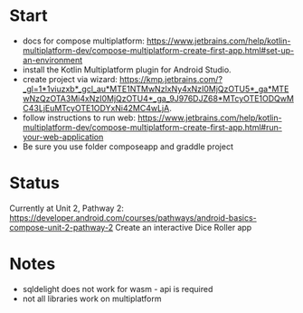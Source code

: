 # Start
- docs for compose multiplatform: https://www.jetbrains.com/help/kotlin-multiplatform-dev/compose-multiplatform-create-first-app.html#set-up-an-environment
- install the Kotlin Multiplatform plugin for Android Studio.
- create project via wizard: https://kmp.jetbrains.com/?_gl=1*1viuzxb*_gcl_au*MTE1NTMwNzIxNy4xNzI0MjQzOTU5*_ga*MTEwNzQzOTA3Mi4xNzI0MjQzOTU4*_ga_9J976DJZ68*MTcyOTE1ODQwMC43LjEuMTcyOTE1ODYxNi42MC4wLjA.
- follow instructions to run web: https://www.jetbrains.com/help/kotlin-multiplatform-dev/compose-multiplatform-create-first-app.html#run-your-web-application
- Be sure you use folder composeapp and graddle project

# Status
Currently at Unit 2, Pathway 2:
    https://developer.android.com/courses/pathways/android-basics-compose-unit-2-pathway-2
    Create an interactive Dice Roller app

# Notes
- sqldelight does not work for wasm - api is required
- not all libraries work on multiplatform
